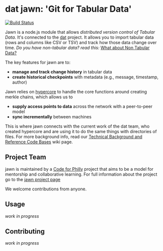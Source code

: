 # dat jawn: 'Git for Tabular Data'

[![Build Status](https://travis-ci.org/CfABrigadePhiladelphia/jawn.svg?branch=master)](https://travis-ci.org/CfABrigadePhiladelphia/jawn)

Jawn is a node.js module that allows _distributed version control of Tabular Data_. It's connected to the [dat](https://github.com/maxogden/dat) project. It allows you to import tabular data (rows and columns like CSV or TSV) and track how those data change over time. _Do you have non-tabular data? read this:_ [What about Non Tabular Data?](https://github.com/CfABrigadePhiladelphia/jawn/wiki/What-about-Non-Tabular-Data%3F)  

The key features for jawn are to:
  * **manage and track change history** in tabular data
  * **create historical checkpoints** with metadata (e.g., message, timestamp, author)

Jawn relies on [hypercore](https://github.com/mafintosh/hypercore) to handle the core functions around creating merkle chains, which allows us to 

  * **supply access points to data** across the network with a peer-to-peer model
  * **sync incrementally** between machines

This is where jawn connects with the current work of the dat team, who created hypercore and are using it to do the same things with directories of files. For more background info, read our [Technical Background and Reference Code Bases](https://github.com/CfABrigadePhiladelphia/jawn/wiki/Technical-Background-and-Reference-Code-Bases) wiki page.

## Project Team

jawn is maintained by a [Code for Philly](https://codeforphilly.org) project that aims to be a model for mentorship and collaborative learning. For full information about the project go to the [jawn project page](https://codeforphilly.org/projects/dat_tables)  

We welcome contributions from anyone.

## Usage

_work in progress_

## Contributing

_work in progress_

